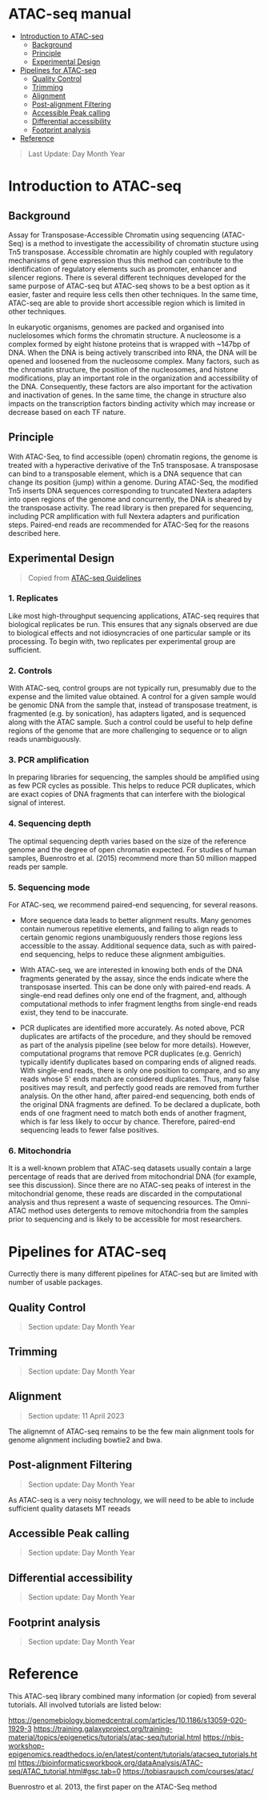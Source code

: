 # ATAC-seq manual

* [Introduction to ATAC-seq](#introduction-to-atac-seq)
    + [Background](#background)
    + [Principle](#principle)
    + [Experimental Design](#experimental-design)
* [Pipelines for ATAC-seq](#pipelines-for-atac-seq)
    + [Quality Control](#quality-control)
    + [Trimming](#trimming)
    + [Alignment](#alignment)
    + [Post-alignment Filtering](#post-alignment-filtering)
    + [Accessible Peak calling](#accessible-peak-calling)
    + [Differential accessibility](#differential-accessibility)
    + [Footprint analysis](#footprint-analysis)
* [Reference](#reference)

> Last Update: Day Month Year

# Introduction to ATAC-seq

## Background

Assay for Transposase-Accessible Chromatin using sequencing (ATAC-Seq) is a method to investigate the accessibility of chromatin stucture using Tn5 transposase. Accessible chromatin are highly coupled with regulatory mechanisms of gene expression thus this method can contribute to the identification of regulatory elements such as promoter, enhancer and silencer regions. There is several different techniques developed for the same purpose of ATAC-seq but ATAC-seq shows to be a best option as it easier, faster and require less cells then other techniques. In the same time, ATAC-seq are able to provide short accessible region which is limited in other techniques. 

In eukaryotic organisms, genomes are packed and organised into nuclelosomes which forms the chromatin structure. A  nucleosome is a complex formed by eight histone proteins that is wrapped with ~147bp of DNA. When the DNA is being actively transcribed into RNA, the DNA will be opened and loosened from the nucleosome complex. Many factors, such as the chromatin structure, the position of the nucleosomes, and histone modifications, play an important role in the organization and accessibility of the DNA. Consequently, these factors are also important for the activation and inactivation of genes. In the same time, the change in structure also impacts on the transcription factors binding activity which may increase or decrease based on each TF nature.

## Principle

With ATAC-Seq, to find accessible (open) chromatin regions, the genome is treated with a hyperactive derivative of the Tn5 transposase. A transposase can bind to a transposable element, which is a DNA sequence that can change its position (jump) within a genome. During ATAC-Seq, the modified Tn5 inserts DNA sequences corresponding to truncated Nextera adapters into open regions of the genome and concurrently, the DNA is sheared by the transposase activity. The read library is then prepared for sequencing, including PCR amplification with full Nextera adapters and purification steps. Paired-end reads are recommended for ATAC-Seq for the reasons described here.

## Experimental Design

> Copied from [ATAC-seq Guidelines](https://informatics.fas.harvard.edu/atac-seq-guidelines.html)

### 1. Replicates

Like most high-throughput sequencing applications, ATAC-seq requires that biological replicates be run. This ensures that any signals observed are due to biological effects and not idiosyncracies of one particular sample or its processing. To begin with, two replicates per experimental group are sufficient.

### 2. Controls

With ATAC-seq, control groups are not typically run, presumably due to the expense and the limited value obtained. A control for a given sample would be genomic DNA from the sample that, instead of transposase treatment, is fragmented (e.g. by sonication), has adapters ligated, and is sequenced along with the ATAC sample. Such a control could be useful to help define regions of the genome that are more challenging to sequence or to align reads unambiguously.

### 3. PCR amplification

In preparing libraries for sequencing, the samples should be amplified using as few PCR cycles as possible. This helps to reduce PCR duplicates, which are exact copies of DNA fragments that can interfere with the biological signal of interest.

### 4. Sequencing depth

The optimal sequencing depth varies based on the size of the reference genome and the degree of open chromatin expected. For studies of human samples, Buenrostro et al. (2015) recommend more than 50 million mapped reads per sample.

### 5. Sequencing mode

For ATAC-seq, we recommend paired-end sequencing, for several reasons.

 - More sequence data leads to better alignment results. Many genomes contain numerous repetitive elements, and failing to align reads to certain genomic regions unambiguously renders those regions less accessible to the assay. Additional sequence data, such as with paired-end sequencing, helps to reduce these alignment ambiguities.

 - With ATAC-seq, we are interested in knowing both ends of the DNA fragments generated by the assay, since the ends indicate where the transposase inserted. This can be done only with paired-end reads. A single-end read defines only one end of the fragment, and, although computational methods to infer fragment lengths from single-end reads exist, they tend to be inaccurate.

 - PCR duplicates are identified more accurately. As noted above, PCR duplicates are artifacts of the procedure, and they should be removed as part of the analysis pipeline (see below for more details). However, computational programs that remove PCR duplicates (e.g. Genrich) typically identify duplicates based on comparing ends of aligned reads. With single-end reads, there is only one position to compare, and so any reads whose 5' ends match are considered duplicates. Thus, many false positives may result, and perfectly good reads are removed from further analysis. On the other hand, after paired-end sequencing, both ends of the original DNA fragments are defined. To be declared a duplicate, both ends of one fragment need to match both ends of another fragment, which is far less likely to occur by chance. Therefore, paired-end sequencing leads to fewer false positives.

### 6. Mitochondria

It is a well-known problem that ATAC-seq datasets usually contain a large percentage of reads that are derived from mitochondrial DNA (for example, see this discussion). Since there are no ATAC-seq peaks of interest in the mitochondrial genome, these reads are discarded in the computational analysis and thus represent a waste of sequencing resources. The Omni-ATAC method uses detergents to remove mitochondria from the samples prior to sequencing and is likely to be accessible for most researchers.

# Pipelines for ATAC-seq

Currectly there is many different pipelines for ATAC-seq but are limited with number of usable packages.

## Quality Control

> Section update: Day Month Year


## Trimming

> Section update: Day Month Year

## Alignment

> Section update: 11 April 2023

The alignemnt of ATAC-seq remains to be the few main alignment tools for genome alignment including bowtie2 and bwa.

## Post-alignment Filtering

> Section update: Day Month Year

As ATAC-seq is a very noisy technology, we will need to be able to include sufficient quality datasets
MT reeads

## Accessible Peak calling

> Section update: Day Month Year


## Differential accessibility

> Section update: Day Month Year

## Footprint analysis

> Section update: Day Month Year




# Reference

This ATAC-seq library combined many information (or copied) from several tutorials. All involved tutorials are listed below:

https://genomebiology.biomedcentral.com/articles/10.1186/s13059-020-1929-3
https://training.galaxyproject.org/training-material/topics/epigenetics/tutorials/atac-seq/tutorial.html
https://nbis-workshop-epigenomics.readthedocs.io/en/latest/content/tutorials/atacseq_tutorials.html
https://bioinformaticsworkbook.org/dataAnalysis/ATAC-seq/ATAC_tutorial.html#gsc.tab=0
https://tobiasrausch.com/courses/atac/

Buenrostro et al. 2013, the first paper on the ATAC-Seq method
